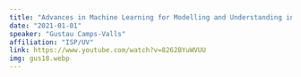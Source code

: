 ```yaml
---
title: "Advances in Machine Learning for Modelling and Understanding in Earth Sciences. Distinguished Lecture IEEE GRSS Italy"
date: "2021-01-01"
speaker: "Gustau Camps-Valls"
affiliation: "ISP/UV"
link: https://www.youtube.com/watch?v=8262BYuWVUU
img: gus18.webp
---
```

